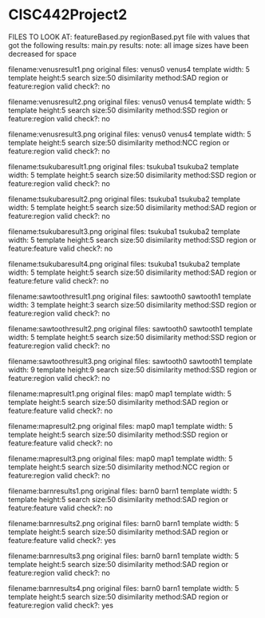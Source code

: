 # CISC442Project2

FILES TO LOOK AT: featureBased.py regionBased.pyt
file with values that got the following results: main.py
results:
note: all image sizes have been decreased for space 

filename:venusresult1.png
original files: venus0 venus4
template width: 5
template height:5
search size:50
disimilarity method:SAD
region or feature:region
valid check?: no

filename:venusresult2.png
original files: venus0 venus4
template width: 5
template height:5
search size:50
disimilarity method:SSD
region or feature:region
valid check?: no

filename:venusresult3.png
original files: venus0 venus4
template width: 5
template height:5
search size:50
disimilarity method:NCC
region or feature:region
valid check?: no

filename:tsukubaresult1.png
original files: tsukuba1 tsukuba2
template width: 5
template height:5
search size:50
disimilarity method:SSD
region or feature:region
valid check?: no

filename:tsukubaresult2.png
original files: tsukuba1 tsukuba2
template width: 5
template height:5
search size:50
disimilarity method:SAD
region or feature:region
valid check?: no

filename:tsukubaresult3.png
original files: tsukuba1 tsukuba2
template width: 5
template height:5
search size:50
disimilarity method:SSD
region or feature:feature
valid check?: no

filename:tsukubaresult4.png
original files: tsukuba1 tsukuba2
template width: 5
template height:5
search size:50
disimilarity method:SAD
region or feature:feture
valid check?: no

filename:sawtoothresult1.png
original files: sawtooth0 sawtooth1
template width: 3
template height:3
search size:50
disimilarity method:SSD
region or feature:region
valid check?: no

filename:sawtoothresult2.png
original files: sawtooth0 sawtooth1
template width: 5
template height:5
search size:50
disimilarity method:SSD
region or feature:region
valid check?: no

filename:sawtoothresult3.png
original files: sawtooth0 sawtooth1
template width: 9
template height:9
search size:50
disimilarity method:SSD
region or feature:region
valid check?: no

filename:mapresult1.png
original files: map0 map1
template width: 5
template height:5
search size:50
disimilarity method:SAD
region or feature:feature
valid check?: no

filename:mapresult2.png
original files: map0 map1
template width: 5
template height:5
search size:50
disimilarity method:SSD
region or feature:feature
valid check?: no

filename:mapresult3.png
original files: map0 map1
template width: 5
template height:5
search size:50
disimilarity method:NCC
region or feature:region
valid check?: no

filename:barnresults1.png
original files: barn0 barn1
template width: 5
template height:5
search size:50
disimilarity method:SAD
region or feature:feature
valid check?: no

filename:barnresults2.png
original files: barn0 barn1
template width: 5
template height:5
search size:50
disimilarity method:SAD
region or feature:feature
valid check?: yes

filename:barnresults3.png
original files: barn0 barn1
template width: 5
template height:5
search size:50
disimilarity method:SAD
region or feature:region
valid check?: no

filename:barnresults4.png
original files: barn0 barn1
template width: 5
template height:5
search size:50
disimilarity method:SAD
region or feature:region
valid check?: yes